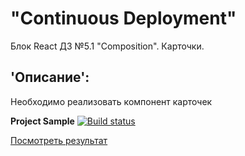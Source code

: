 # "Continuous Deployment"  
Блок React ДЗ №5.1 "Composition". Карточки. 

## 'Описание':  
Необходимо реализовать компонент карточек

**Project Sample** [![Build status](https://ci.appveyor.com/api/projects/status/5fe6olda567bx6jf?svg=true)](https://ci.appveyor.com/project/Gronik4/react5-1c-ncd) 

[Посмотреть результат](https://gronik4.github.io/react5.1c-ncd/ )
